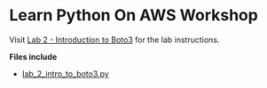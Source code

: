 # Learn Python On AWS Workshop

Visit [Lab 2 - Introduction to Boto3](https://learn-to-code.workshop.aws/functions/lab_2/) for the lab instructions.

**Files include**

* [lab_2_intro_to_boto3.py](lab_2_intro_to_boto3.py)
